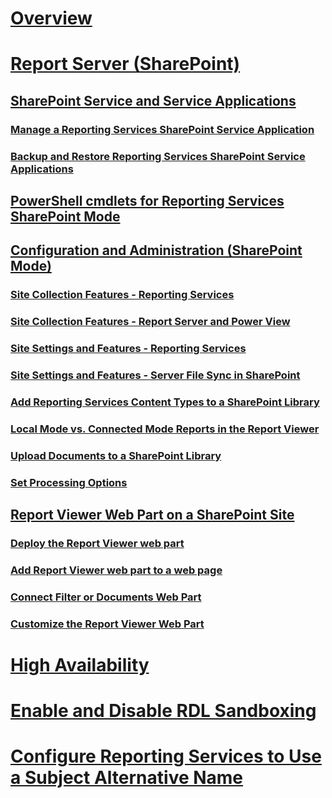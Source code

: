 # [Overview](reporting-services-report-server.md)  
# [Report Server (SharePoint)](reporting-services-report-server-sharepoint-mode.md)  
## [SharePoint Service and Service Applications](reporting-services-sharepoint-service-and-service-applications.md)  
### [Manage a Reporting Services SharePoint Service Application](manage-a-reporting-services-sharepoint-service-application.md)  
### [Backup and Restore Reporting Services SharePoint Service Applications](backup-and-restore-reporting-services-sharepoint-service-applications.md)  
## [PowerShell cmdlets for Reporting Services SharePoint Mode](powershell-cmdlets-for-reporting-services-sharepoint-mode.md)  
## [Configuration and Administration (SharePoint Mode)](configuration-and-administration-of-a-report-server.md)  
### [Site Collection Features - Reporting Services](site-collection-features-reporting-services.md)  
### [Site Collection Features - Report Server and Power View](site-collection-features-report-server-and-power-view.md)  
### [Site Settings and Features - Reporting Services](site-settings-and-features-reporting-services.md)  
### [Site Settings and Features - Server File Sync in SharePoint](activate-the-report-server-file-sync-feature-in-sharepoint-ca.md)  
### [Add Reporting Services Content Types to a SharePoint Library](add-reporting-services-content-types-to-a-sharepoint-library.md)  
### [Local Mode vs. Connected Mode Reports in the Report Viewer](local-mode-vs-connected-mode-reports-in-the-report-viewer.md)  
### [Upload Documents to a SharePoint Library](upload-documents-to-a-sharepoint-library-reporting-services-in-sharepoint-mode.md)  
### [Set Processing Options](set-processing-options-reporting-services-in-sharepoint-integrated-mode.md)  
## [Report Viewer Web Part on a SharePoint Site](report-viewer-web-part-on-a-sharepoint-site.md)  
### [Deploy the Report Viewer web part](deploy-report-viewer-web-part.md)
### [Add Report Viewer web part to a web page](add-report-viewer-web-part-to-page.md)
### [Connect Filter or Documents Web Part](connect-filter-or-documents-web-part-sharepoint-integrated-mode.md)  
### [Customize the Report Viewer Web Part](customize-the-report-viewer-web-part.md)  
# [High Availability](high-availability-reporting-services.md)  
# [Enable and Disable RDL Sandboxing](enable-and-disable-rdl-sandboxing.md)  
# [Configure Reporting Services to Use a Subject Alternative Name](configure-reporting-services-to-use-a-subject-alternative-name.md)  
